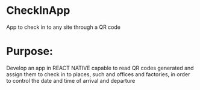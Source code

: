 # CheckInApp
App to check in to any site through a QR code
# Purpose:
Develop an app in REACT NATIVE capable to read QR codes generated and assign them to check in to places, such and offices and factories, in order to control the date and time of arrival and departure
